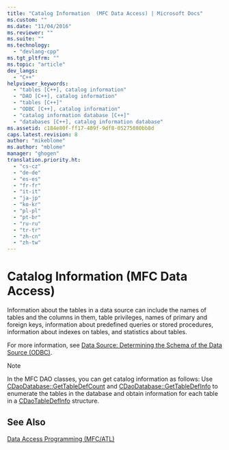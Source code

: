 ```yaml
---
title: "Catalog Information  (MFC Data Access) | Microsoft Docs"
ms.custom: ""
ms.date: "11/04/2016"
ms.reviewer: ""
ms.suite: ""
ms.technology: 
  - "devlang-cpp"
ms.tgt_pltfrm: ""
ms.topic: "article"
dev_langs: 
  - "C++"
helpviewer_keywords: 
  - "tables [C++], catalog information"
  - "DAO [C++], catalog information"
  - "tables [C++]"
  - "ODBC [C++], catalog information"
  - "catalog information database [C++]"
  - "databases [C++], catalog information database"
ms.assetid: c184e80f-ff17-409f-9df8-05275080bb8d
caps.latest.revision: 8
author: "mikeblome"
ms.author: "mblome"
manager: "ghogen"
translation.priority.ht: 
  - "cs-cz"
  - "de-de"
  - "es-es"
  - "fr-fr"
  - "it-it"
  - "ja-jp"
  - "ko-kr"
  - "pl-pl"
  - "pt-br"
  - "ru-ru"
  - "tr-tr"
  - "zh-cn"
  - "zh-tw"
---
```

# Catalog Information  (MFC Data Access)
Information about the tables in a data source can include the names of tables and the columns in them, table privileges, names of primary and foreign keys, information about predefined queries or stored procedures, information about indexes on tables, and statistics about tables.  
  
 For more information, see [Data Source: Determining the Schema of the Data Source (ODBC)](../data/odbc/data-source-determining-the-schema-of-the-data-source-odbc.md).  
  
> [!NOTE]
>  In the MFC DAO classes, you can get catalog information as follows: Use [CDaoDatabase::GetTableDefCount](../mfc/reference/cdaodatabase-class.md#cdaodatabase__gettabledefcount) and [CDaoDatabase::GetTableDefInfo](../mfc/reference/cdaodatabase-class.md#cdaodatabase__gettabledefinfo) to enumerate the tables in the database and obtain information for each table in a [CDaoTableDefInfo](../mfc/reference/cdaotabledefinfo-structure.md) structure.  
  
## See Also  
 [Data Access Programming (MFC/ATL)](../data/data-access-programming-mfc-atl.md)